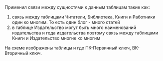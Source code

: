 Применил связи между сущностями к данным таблицам такие как:
1) связь между таблицами Читатели, Библиотека, Книги и Работники один ко многим. То есть один блог - много статей
2) в таблице Издательство могут быть много наименований издательства и года издательства поэтому связь между таблицами Книги и Издательство многие ко многим

На схеме изображены таблицы и где ПК-Первичный ключ, ВК-Вторичный ключ.
